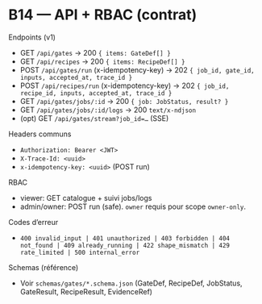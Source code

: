 # B14 — API + RBAC (contrat)

Endpoints (v1)
- GET `/api/gates` → 200 `{ items: GateDef[] }`
- GET `/api/recipes` → 200 `{ items: RecipeDef[] }`
- POST `/api/gates/run` (x-idempotency-key) → 202 `{ job_id, gate_id, inputs, accepted_at, trace_id }`
- POST `/api/recipes/run` (x-idempotency-key) → 202 `{ job_id, recipe_id, inputs, accepted_at, trace_id }`
- GET `/api/gates/jobs/:id` → 200 `{ job: JobStatus, result? }`
- GET `/api/gates/jobs/:id/logs` → 200 `text/x-ndjson`
- (opt) GET `/api/gates/stream?job_id=…` (SSE)

Headers communs
- `Authorization: Bearer <JWT>`
- `X-Trace-Id: <uuid>`
- `x-idempotency-key: <uuid>` (POST run)

RBAC
- viewer: GET catalogue + suivi jobs/logs
- admin/owner: POST run (safe). `owner` requis pour scope `owner-only`.

Codes d’erreur
- `400 invalid_input | 401 unauthorized | 403 forbidden | 404 not_found | 409 already_running | 422 shape_mismatch | 429 rate_limited | 500 internal_error`

Schemas (référence)
- Voir `schemas/gates/*.schema.json` (GateDef, RecipeDef, JobStatus, GateResult, RecipeResult, EvidenceRef)

